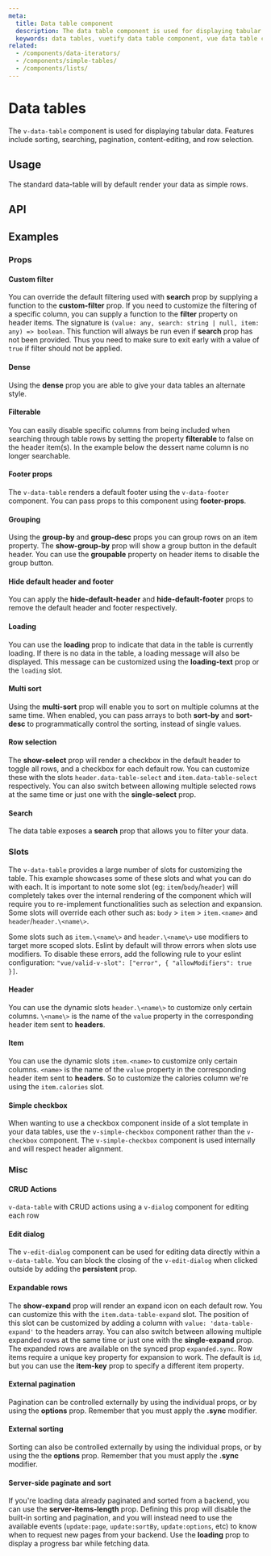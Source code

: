 ```yaml
---
meta:
  title: Data table component
  description: The data table component is used for displaying tabular data in a way that is easy for users to scan. It includes sorting, searching, pagination and selection.
  keywords: data tables, vuetify data table component, vue data table component
related:
  - /components/data-iterators/
  - /components/simple-tables/
  - /components/lists/
---
```


# Data tables

The `v-data-table` component is used for displaying tabular data. Features include sorting, searching, pagination, content-editing, and row selection.

<entry slug="vs-vuetify-subscribe" />

## Usage

The standard data-table will by default render your data as simple rows.

<example file="v-data-table/usage" />

## API

<api-inline />

<!-- ## Sub-components

### v-data-table-header

v-data-table-header description

### v-data-footer

v-data-footer description

### v-edit-dialog

v-edit-dialog description

### v-simple-checkbox

v-simple-checkbox description -->

## Examples

### Props

#### Custom filter

You can override the default filtering used with **search** prop by supplying a function to the **custom-filter** prop. If you need to customize the filtering of a specific column, you can supply a function to the **filter** property on header items. The signature is `(value: any, search: string | null, item: any) => boolean`. This function will always be run even if **search** prop has not been provided. Thus you need to make sure to exit early with a value of `true` if filter should not be applied.

<example file="v-data-table/prop-custom-filter" />

#### Dense

Using the **dense** prop you are able to give your data tables an alternate style.

<example file="v-data-table/prop-dense" />

#### Filterable

You can easily disable specific columns from being included when searching through table rows by setting the property **filterable** to false on the header item(s). In the example below the dessert name column is no longer searchable.

<example file="v-data-table/prop-filterable" />

#### Footer props

The `v-data-table` renders a default footer using the `v-data-footer` component. You can pass props to this component using **footer-props**.

<example file="v-data-table/prop-footer-props" />

#### Grouping

Using the **group-by** and **group-desc** props you can group rows on an item property. The **show-group-by** prop will show a group button in the default header. You can use the **groupable** property on header items to disable the group button.

<example file="v-data-table/prop-grouping" />

#### Hide default header and footer

You can apply the **hide-default-header** and **hide-default-footer** props to remove the default header and footer respectively.

<example file="v-data-table/prop-hide-header-footer" />

#### Loading

You can use the **loading** prop to indicate that data in the table is currently loading. If there is no data in the table, a loading message will also be displayed. This message can be customized using the **loading-text** prop or the `loading` slot.

<example file="v-data-table/prop-loading" />

#### Multi sort

Using the **multi-sort** prop will enable you to sort on multiple columns at the same time. When enabled, you can pass arrays to both **sort-by** and **sort-desc** to programmatically control the sorting, instead of single values.

<example file="v-data-table/prop-multi-sort" />

#### Row selection

The **show-select** prop will render a checkbox in the default header to toggle all rows, and a checkbox for each default row. You can customize these with the slots `header.data-table-select` and `item.data-table-select` respectively. You can also switch between allowing multiple selected rows at the same time or just one with the **single-select** prop.

<example file="v-data-table/prop-row-selection" />

#### Search

The data table exposes a **search** prop that allows you to filter your data.

<example file="v-data-table/prop-search" />

### Slots

The `v-data-table` provides a large number of slots for customizing the table. This example showcases some of these slots and what you can do with each. It is important to note some slot (eg: `item`/`body`/`header`) will completely takes over the internal rendering of the component which will require you to re-implement functionalities such as selection and expansion. Some slots will override each other such as: `body` > `item` > `item.<name>` and `header`/`header.\<name\>`.

<alert type="info">

  Some slots such as `item.\<name\>` and `header.\<name\>` use modifiers to target more scoped slots. Eslint by default will throw errors when slots use modifiers. To disable these errors, add the following rule to your eslint configuration: `"vue/valid-v-slot": ["error", { "allowModifiers": true }]`.

</alert>

<example file="v-data-table/slot-main" />

#### Header

You can use the dynamic slots `header.\<name\>` to customize only certain columns. `\<name\>` is the name of the `value` property in the corresponding header item sent to **headers**.

<example file="v-data-table/slot-header" />

#### Item

You can use the dynamic slots `item.<name>` to customize only certain columns. `<name>` is the name of the `value` property in the corresponding header item sent to **headers**. So to customize the calories column we're using the `item.calories` slot.

<example file="v-data-table/slot-item" />

#### Simple checkbox

When wanting to use a checkbox component inside of a slot template in your data tables, use the `v-simple-checkbox` component rather than the `v-checkbox` component. The `v-simple-checkbox` component is used internally and will respect header alignment.

<example file="v-data-table/slot-simple-checkbox" />

### Misc

#### CRUD Actions

`v-data-table` with CRUD actions using a `v-dialog` component for editing each row

<example file="v-data-table/misc-crud" />

#### Edit dialog

The `v-edit-dialog` component can be used for editing data directly within a `v-data-table`. You can block the closing of the `v-edit-dialog` when clicked outside by adding the **persistent** prop.

<example file="v-data-table/misc-edit-dialog" />

#### Expandable rows

The **show-expand** prop will render an expand icon on each default row. You can customize this with the `item.data-table-expand` slot. The position of this slot can be customized by adding a column with `value: 'data-table-expand'` to the headers array. You can also switch between allowing multiple expanded rows at the same time or just one with the **single-expand** prop. The expanded rows are available on the synced prop `expanded.sync`. Row items require a unique key property for expansion to work. The default is `id`, but you can use the **item-key** prop to specify a different item property.

<example file="v-data-table/misc-expand" />

#### External pagination

Pagination can be controlled externally by using the individual props, or by using the **options** prop. Remember that you must apply the **.sync** modifier.

<example file="v-data-table/misc-external-paginate" />

#### External sorting

Sorting can also be controlled externally by using the individual props, or by using the the **options** prop. Remember that you must apply the **.sync** modifier.

<example file="v-data-table/misc-external-sort" />

#### Server-side paginate and sort

If you're loading data already paginated and sorted from a backend, you can use the **server-items-length** prop. Defining this prop will disable the built-in sorting and pagination, and you will instead need to use the available events (`update:page`, `update:sortBy`, `update:options`, etc) to know when to request new pages from your backend. Use the **loading** prop to display a progress bar while fetching data.

<example file="v-data-table/misc-server-side-paginate-and-sort" />

<backmatter />
